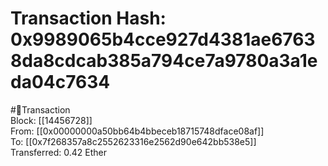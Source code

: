 
Transaction Hash: 0x9989065b4cce927d4381ae67638da8cdcab385a794ce7a9780a3a1eda04c7634
====================================================================================
  
#💸Transaction  
Block: [[14456728]]  
From: [[0x00000000a50bb64b4bbeceb18715748dface08af]]  
To: [[0x7f268357a8c2552623316e2562d90e642bb538e5]]  
Transferred: 0.42 Ether